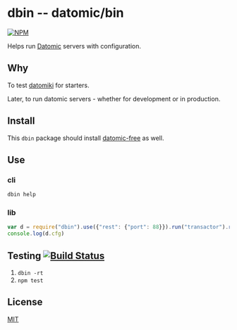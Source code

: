 # dbin -- datomic/bin

[![NPM](https://nodei.co/npm/dbin.png?mini=true)](https://www.npmjs.org/package/dbin)

Helps run [Datomic](http://datomic.com) servers with configuration.

## Why

To test [datomiki](https://github.com/datomicon/datomiki) for starters.

Later, to run datomic servers - whether for development or in production.

## Install

This `dbin` package should install
[datomic-free](https://www.npmjs.org/package/datomic-free) as well.

## Use

### cli

```sh
dbin help
```

### lib

```javascript
var d = require("dbin").use({"rest": {"port": 88}}).run("transactor").run("rest")
console.log(d.cfg)
```

## Testing [![Build Status](https://secure.travis-ci.org/datomicon/dbin.png)](http://travis-ci.org/datomicon/dbin)

1. `dbin -rt`
2. `npm test`

## License

[MIT](http://orlin.mit-license.org)
